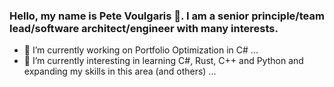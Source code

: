 ### Hello, my name is Pete Voulgaris 👋. I am a senior principle/team lead/software architect/engineer with many interests.

- 🔭 I’m currently working on Portfolio Optimization in C# ...
- 🌱 I’m currently interesting in learning C#, Rust, C++ and Python and expanding my skills in this area (and others) ...

<!--
**pvoulgaris9398/pvoulgaris9398** is a ✨ _special_ ✨ repository because its `README.md` (this file) appears on your GitHub profile.

Here are some ideas to get you started:

- 🔭 I’m currently working on ...
- 🌱 I’m currently learning ...
- 👯 I’m looking to collaborate on ...
- 🤔 I’m looking for help with ...
- 💬 Ask me about ...
- 📫 How to reach me: ...
- 😄 Pronouns: ...
- ⚡ Fun fact: ...
-->
